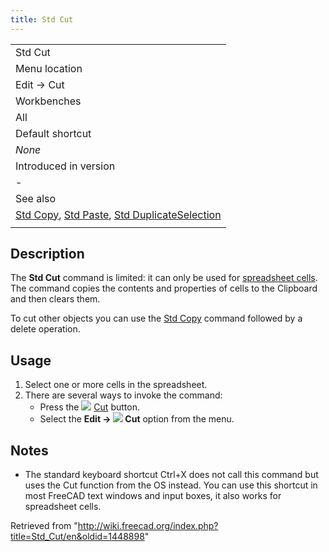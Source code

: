 ```yaml
---
title: Std Cut
---
```


|                                                                                                                                                   |
| ------------------------------------------------------------------------------------------------------------------------------------------------- |
| Std Cut                                                                                                                                           |
| Menu location                                                                                                                                     |
| Edit → Cut                                                                                                                                        |
| Workbenches                                                                                                                                       |
| All                                                                                                                                               |
| Default shortcut                                                                                                                                  |
| _None_                                                                                                                                            |
| Introduced in version                                                                                                                             |
| -                                                                                                                                                 |
| See also                                                                                                                                          |
| [Std Copy](/Std_Copy "Std Copy"), [Std Paste](/Std_Paste "Std Paste"), [Std DuplicateSelection](/Std_DuplicateSelection "Std DuplicateSelection") |
|                                                                                                                                                   |

## Description

The **Std Cut** command is limited: it can only be used for [spreadsheet cells](/Spreadsheet_Workbench "Spreadsheet Workbench"). The command copies the contents and properties of cells to the Clipboard and then clears them.

To cut other objects you can use the [Std Copy](/Std_Copy "Std Copy") command followed by a delete operation.

## Usage

1. Select one or more cells in the spreadsheet.
2. There are several ways to invoke the command:
   - Press the ![](/images/Std_Cut.svg) [Cut](/Std_Cut "Std Cut") button.
   - Select the **Edit → ![](/images/Std_Cut.svg) Cut** option from the menu.

## Notes

- The standard keyboard shortcut Ctrl+X does not call this command but uses the Cut function from the OS instead. You can use this shortcut in most FreeCAD text windows and input boxes, it also works for spreadsheet cells.

Retrieved from "<http://wiki.freecad.org/index.php?title=Std_Cut/en&oldid=1448898>"
